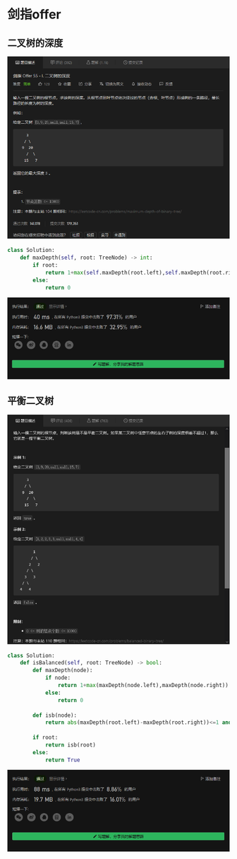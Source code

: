 # 剑指offer

## 二叉树的深度

![](./images/056.png)

```python
class Solution:
    def maxDepth(self, root: TreeNode) -> int:
        if root:
            return 1+max(self.maxDepth(root.left),self.maxDepth(root.right))
        else:
            return 0
```

![](./images/056_.png)

## 平衡二叉树

![](./images/057.png)

```python
class Solution:
    def isBalanced(self, root: TreeNode) -> bool:
        def maxDepth(node):
            if node:
                return 1+max(maxDepth(node.left),maxDepth(node.right))
            else:
                return 0
        
        def isb(node):
            return abs(maxDepth(root.left)-maxDepth(root.right))<=1 and self.isBalanced(root.left) and self.isBalanced(root.right)
            
        if root:
            return isb(root)
        else:
            return True
```

![](./images/057_.png)

## 

![]()

```python

```

![]()

## 

![]()

```python

```

![]()

## 

![]()

```python

```

![]()